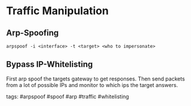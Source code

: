 # Traffic Manipulation

## Arp-Spoofing

`arpspoof -i <interface> -t <target> <who to impersonate>`

## Bypass IP-Whitelisting

First arp spoof the targets gateway to get responses. Then send packets from a lot of possible IPs and monitor to which ips the target answers.

tags: #arpspoof #spoof #arp #traffic #whitelisting 
